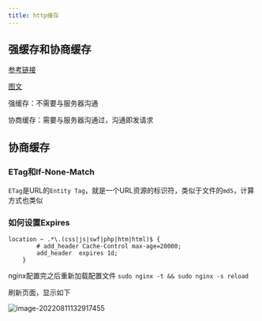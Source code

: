 ```yaml
---
title: http缓存
---
```




## 强缓存和协商缓存

[参考链接](https://segmentfault.com/a/1190000038562294#item-1)

[图文](https://www.cnblogs.com/developer-ios/p/14044834.html)

强缓存：不需要与服务器沟通

协商缓存：需要与服务器沟通过，沟通即发请求

## 协商缓存

### ETag和If-None-Match

`ETag`是URL的`Entity Tag`，就是一个URL资源的标识符，类似于文件的`md5`，计算方式也类似



### 如何设置Expires

```nginx
location ~ .*\.(css|js|swf|php|htm|html)$ {
		# add_header Cache-Control max-age=20000;
		add_header	expires	1d;
	}
```

nginx配置完之后重新加载配置文件 `sudo nginx -t && sudo nginx -s reload`

刷新页面，显示如下

![image-20220811132917455](https://minimax-1256590847.cos.ap-shanghai.myqcloud.com/img/image-20220811132917455.png)

